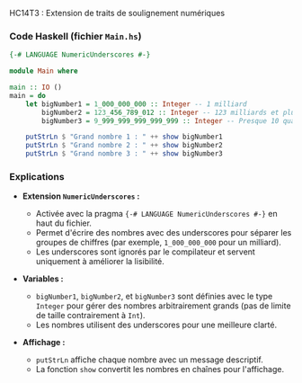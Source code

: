 HC14T3 : Extension de traits de soulignement numériques
### Code Haskell (fichier `Main.hs`)

```haskell
{-# LANGUAGE NumericUnderscores #-}

module Main where

main :: IO ()
main = do
    let bigNumber1 = 1_000_000_000 :: Integer -- 1 milliard
        bigNumber2 = 123_456_789_012 :: Integer -- 123 milliards et plus
        bigNumber3 = 9_999_999_999_999_999 :: Integer -- Presque 10 quadrillions

    putStrLn $ "Grand nombre 1 : " ++ show bigNumber1
    putStrLn $ "Grand nombre 2 : " ++ show bigNumber2
    putStrLn $ "Grand nombre 3 : " ++ show bigNumber3
```

### Explications
- **Extension `NumericUnderscores` :**
  - Activée avec la pragma `{-# LANGUAGE NumericUnderscores #-}` en haut du fichier.
  - Permet d'écrire des nombres avec des underscores pour séparer les groupes de chiffres (par exemple, `1_000_000_000` pour un milliard).
  - Les underscores sont ignorés par le compilateur et servent uniquement à améliorer la lisibilité.

- **Variables :**
  - `bigNumber1`, `bigNumber2`, et `bigNumber3` sont définies avec le type `Integer` pour gérer des nombres arbitrairement grands (pas de limite de taille contrairement à `Int`).
  - Les nombres utilisent des underscores pour une meilleure clarté.

- **Affichage :**
  - `putStrLn` affiche chaque nombre avec un message descriptif.
  - La fonction `show` convertit les nombres en chaînes pour l'affichage.


